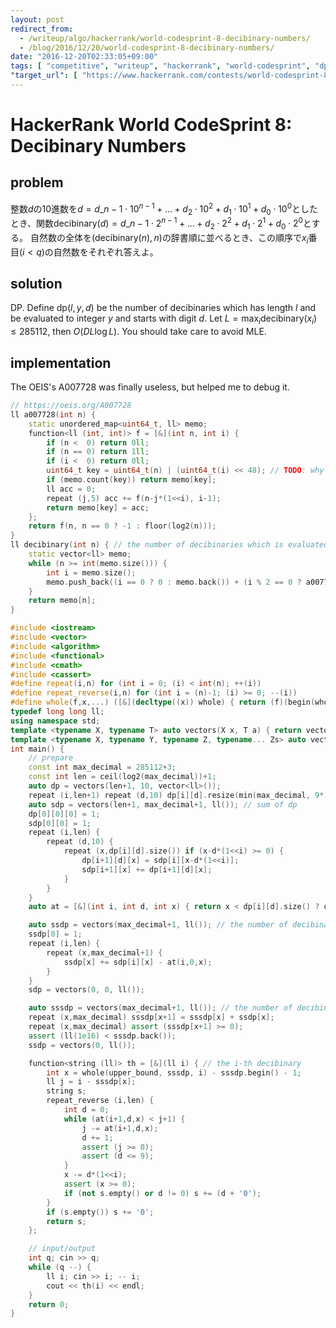 ```yaml
---
layout: post
redirect_from:
  - /writeup/algo/hackerrank/world-codesprint-8-decibinary-numbers/
  - /blog/2016/12/20/world-codesprint-8-decibinary-numbers/
date: "2016-12-20T02:33:05+09:00"
tags: [ "competitive", "writeup", "hackerrank", "world-codesprint", "dp", "oeis" ]
"target_url": [ "https://www.hackerrank.com/contests/world-codesprint-8/challenges/decibinary-numbers" ]
---
```


# HackerRank World CodeSprint 8: Decibinary Numbers

## problem

整数$d$の$10$進数を$d = d\_{n-1}\cdot 10^{n-1} + \dots + d_2 \cdot 10^2 + d_1 \cdot 10^1 + d_0 \cdot 10^0$としたとき、関数$\mathrm{decibinary}(d) = d\_{n-1}\cdot 2^{n-1} + \dots + d_2 \cdot 2^2 + d_1 \cdot 2^1 + d_0 \cdot 2^0$とする。
自然数の全体を$(\mathrm{decibinary}(n), n)$の辞書順に並べるとき、この順序で$x_i$番目($i \lt q$)の自然数をそれぞれ答えよ。

## solution

DP.
Define $\mathrm{dp}(l, y, d)$ be the number of decibinaries which has length $l$ and be evaluated to integer $y$ and starts with digit $d$.
Let $L = \max_i \mathrm{decibinary}(x_i) \le 285112$, then $O(DL \log L)$.
You should take care to avoid MLE.

## implementation

The OEIS's A007728 was finally useless, but helped me to debug it.

``` c++
// https://oeis.org/A007728
ll a007728(int n) {
    static unordered_map<uint64_t, ll> memo;
    function<ll (int, int)> f = [&](int n, int i) {
        if (n <  0) return 0ll;
        if (n == 0) return 1ll;
        if (i <  0) return 0ll;
        uint64_t key = uint64_t(n) | (uint64_t(i) << 48); // TODO: why is this fast?
        if (memo.count(key)) return memo[key];
        ll acc = 0;
        repeat (j,5) acc += f(n-j*(1<<i), i-1);
        return memo[key] = acc;
    };
    return f(n, n == 0 ? -1 : floor(log2(n)));
}
ll decibinary(int n) { // the number of decibinaries which is evaluated to given n
    static vector<ll> memo;
    while (n >= int(memo.size())) {
        int i = memo.size();
        memo.push_back((i == 0 ? 0 : memo.back()) + (i % 2 == 0 ? a007728(i / 2) : 0));
    }
    return memo[n];
}
```

``` c++
#include <iostream>
#include <vector>
#include <algorithm>
#include <functional>
#include <cmath>
#include <cassert>
#define repeat(i,n) for (int i = 0; (i) < int(n); ++(i))
#define repeat_reverse(i,n) for (int i = (n)-1; (i) >= 0; --(i))
#define whole(f,x,...) ([&](decltype((x)) whole) { return (f)(begin(whole), end(whole), ## __VA_ARGS__); })(x)
typedef long long ll;
using namespace std;
template <typename X, typename T> auto vectors(X x, T a) { return vector<T>(x, a); }
template <typename X, typename Y, typename Z, typename... Zs> auto vectors(X x, Y y, Z z, Zs... zs) { auto cont = vectors(y, z, zs...); return vector<decltype(cont)>(x, cont); }
int main() {
    // prepare
    const int max_decimal = 285112+3;
    const int len = ceil(log2(max_decimal))+1;
    auto dp = vectors(len+1, 10, vector<ll>());
    repeat (i,len+1) repeat (d,10) dp[i][d].resize(min(max_decimal, 9*(1<<(i+1)))); // to avoid MLE
    auto sdp = vectors(len+1, max_decimal+1, ll()); // sum of dp
    dp[0][0][0] = 1;
    sdp[0][0] = 1;
    repeat (i,len) {
        repeat (d,10) {
            repeat (x,dp[i][d].size()) if (x-d*(1<<i) >= 0) {
                dp[i+1][d][x] = sdp[i][x-d*(1<<i)];
                sdp[i+1][x] += dp[i+1][d][x];
            }
        }
    }
    auto at = [&](int i, int d, int x) { return x < dp[i][d].size() ? dp[i][d][x] : 0; };

    auto ssdp = vectors(max_decimal+1, ll()); // the number of decibinaries which is evaluated to x
    ssdp[0] = 1;
    repeat (i,len) {
        repeat (x,max_decimal+1) {
            ssdp[x] += sdp[i][x] - at(i,0,x);
        }
    }
    sdp = vectors(0, 0, ll());

    auto sssdp = vectors(max_decimal+1, ll()); // the number of decibinary which is evaluated to y < x
    repeat (x,max_decimal) sssdp[x+1] = sssdp[x] + ssdp[x];
    repeat (x,max_decimal) assert (sssdp[x+1] >= 0);
    assert (ll(1e16) < sssdp.back());
    ssdp = vectors(0, ll());

    function<string (ll)> th = [&](ll i) { // the i-th decibinary
        int x = whole(upper_bound, sssdp, i) - sssdp.begin() - 1;
        ll j = i - sssdp[x];
        string s;
        repeat_reverse (i,len) {
            int d = 0;
            while (at(i+1,d,x) < j+1) {
                j -= at(i+1,d,x);
                d += 1;
                assert (j >= 0);
                assert (d <= 9);
            }
            x -= d*(1<<i);
            assert (x >= 0);
            if (not s.empty() or d != 0) s += (d + '0');
        }
        if (s.empty()) s += '0';
        return s;
    };

    // input/output
    int q; cin >> q;
    while (q --) {
        ll i; cin >> i; -- i;
        cout << th(i) << endl;
    }
    return 0;
}
```
